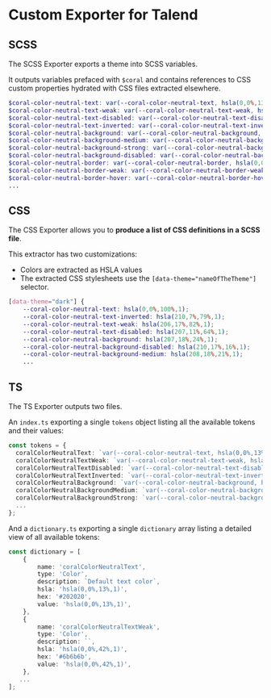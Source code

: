 # Custom Exporter for Talend


## SCSS

The SCSS Exporter exports a theme into SCSS variables.

It outputs variables prefaced with `$coral` and contains references to CSS custom properties hydrated with CSS files extracted elsewhere.

```scss
$coral-color-neutral-text: var(--coral-color-neutral-text, hsla(0,0%,13%,1));
$coral-color-neutral-text-weak: var(--coral-color-neutral-text-weak, hsla(0,0%,42%,1));
$coral-color-neutral-text-disabled: var(--coral-color-neutral-text-disabled, hsla(0,0%,55%,1));
$coral-color-neutral-text-inverted: var(--coral-color-neutral-text-inverted, hsla(0,0%,100%,1));
$coral-color-neutral-background: var(--coral-color-neutral-background, hsla(0,0%,100%,1));
$coral-color-neutral-background-medium: var(--coral-color-neutral-background-medium, hsla(0,0%,97%,1));
$coral-color-neutral-background-strong: var(--coral-color-neutral-background-strong, hsla(0,0%,91%,1));
$coral-color-neutral-background-disabled: var(--coral-color-neutral-background-disabled, hsla(0,0%,97%,1));
$coral-color-neutral-border: var(--coral-color-neutral-border, hsla(0,0%,42%,1));
$coral-color-neutral-border-weak: var(--coral-color-neutral-border-weak, hsla(0,0%,91%,1));
$coral-color-neutral-border-hover: var(--coral-color-neutral-border-hover, hsla(0,0%,13%,1));
...
```

## CSS

The CSS Exporter allows you to **produce a list of CSS definitions in a SCSS file**.

This extractor has two customizations:

- Colors are extracted as HSLA values
- The extracted CSS stylesheets use the `[data-theme="nameOfTheTheme"]` selector.

```css
[data-theme="dark"] {
    --coral-color-neutral-text: hsla(0,0%,100%,1);
    --coral-color-neutral-text-inverted: hsla(210,7%,79%,1);
    --coral-color-neutral-text-weak: hsla(206,17%,82%,1);
    --coral-color-neutral-text-disabled: hsla(207,11%,64%,1);
    --coral-color-neutral-background: hsla(207,18%,24%,1);
    --coral-color-neutral-background-disabled: hsla(210,17%,16%,1);
    --coral-color-neutral-background-medium: hsla(208,18%,21%,1);
    ...
```

## TS

The TS Exporter outputs two files.

An `index.ts` exporting a single `tokens` object listing all the available tokens and their values:

```ts
const tokens = {
  coralColorNeutralText: `var(--coral-color-neutral-text, hsla(0,0%,13%,1))`,
  coralColorNeutralTextWeak: `var(--coral-color-neutral-text-weak, hsla(0,0%,42%,1))`,
  coralColorNeutralTextDisabled: `var(--coral-color-neutral-text-disabled, hsla(0,0%,55%,1))`,
  coralColorNeutralTextInverted: `var(--coral-color-neutral-text-inverted, hsla(0,0%,100%,1))`,
  coralColorNeutralBackground: `var(--coral-color-neutral-background, hsla(0,0%,100%,1))`,
  coralColorNeutralBackgroundMedium: `var(--coral-color-neutral-background-medium, hsla(0,0%,97%,1))`,
  coralColorNeutralBackgroundStrong: `var(--coral-color-neutral-background-strong, hsla(0,0%,91%,1))`,
  ...
};
```

And a `dictionary.ts` exporting a single `dictionary` array listing a detailed view of all available tokens:

```ts
const dictionary = [
    {
        name: 'coralColorNeutralText',
        type: 'Color',
        description: `Default text color`,
        hsla: 'hsla(0,0%,13%,1)',
        hex: '#202020',
        value: 'hsla(0,0%,13%,1)',
    },
    {
        name: 'coralColorNeutralTextWeak',
        type: 'Color',
        description: ``,
        hsla: 'hsla(0,0%,42%,1)',
        hex: '#6b6b6b',
        value: 'hsla(0,0%,42%,1)',
    },
   ...
];
```
